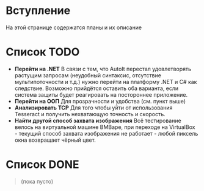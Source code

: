 # Вступление #

На этой странице содержатся планы и их описание


# Список TODO #

  * **Перейти на .NET** В связи с тем, что AutoIt перестал удовлетворять растущим запросам (неудобный синтаксис, отсутствие мультипоточности и т.д.) нужно перейти на платформу .NET и C# как следствие. Возможно прийдётся оставить оба варианта, если система защиты будет реагировать на постороннее приложение.
  * **Перейти на ООП** Для прозрачности и удобства (см. пункт выше)
  * **Анализировать TCP** Для того чтобы уйти от использования Tesseract и получить нехватающую точность и скорость.
  * **Найти другой способ захвата изображения** Всё тестирование велось на виртуальной машине ВМВаре, при переходе на VirtualBox - текущий способ захвата изображения не работает - любой пиксель окна возвращает чёрный цвет.

# Список DONE #
> (пока пусто)